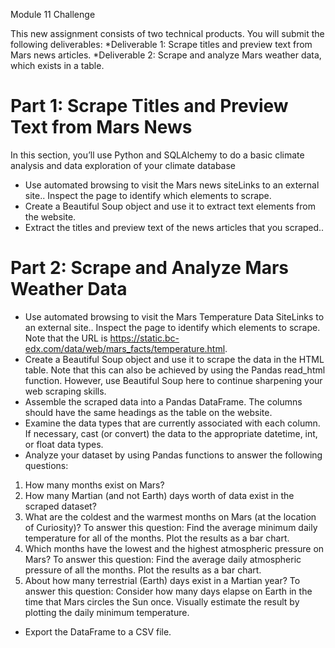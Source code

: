 Module 11 Challenge

This new assignment consists of two technical products. You will submit the following deliverables:
*Deliverable 1: Scrape titles and preview text from Mars news articles.
*Deliverable 2: Scrape and analyze Mars weather data, which exists in a table.


# Part 1: Scrape Titles and Preview Text from Mars News
In this section, you’ll use Python and SQLAlchemy to do a basic climate analysis and data exploration of your climate database
* Use automated browsing to visit the Mars news siteLinks to an external site.. Inspect the page to identify which elements to scrape.
* Create a Beautiful Soup object and use it to extract text elements from the website.
* Extract the titles and preview text of the news articles that you scraped..

# Part 2: Scrape and Analyze Mars Weather Data
* Use automated browsing to visit the Mars Temperature Data SiteLinks to an external site.. Inspect the page to identify which elements to scrape. Note that the URL is https://static.bc-edx.com/data/web/mars_facts/temperature.html.
* Create a Beautiful Soup object and use it to scrape the data in the HTML table. Note that this can also be achieved by using the Pandas read_html function. However, use Beautiful Soup here to continue sharpening your web scraping skills.
* Assemble the scraped data into a Pandas DataFrame. The columns should have the same headings as the table on the website. 
* Examine the data types that are currently associated with each column. If necessary, cast (or convert) the data to the appropriate datetime, int, or float data types.
* Analyze your dataset by using Pandas functions to answer the following questions:
1. How many months exist on Mars?
2. How many Martian (and not Earth) days worth of data exist in the scraped dataset?
3. What are the coldest and the warmest months on Mars (at the location of Curiosity)? To answer this question:
Find the average minimum daily temperature for all of the months.
Plot the results as a bar chart.
4. Which months have the lowest and the highest atmospheric pressure on Mars? To answer this question:
Find the average daily atmospheric pressure of all the months.
Plot the results as a bar chart.
5. About how many terrestrial (Earth) days exist in a Martian year? To answer this question:
Consider how many days elapse on Earth in the time that Mars circles the Sun once.
Visually estimate the result by plotting the daily minimum temperature.
* Export the DataFrame to a CSV file.